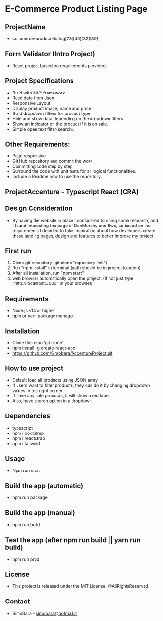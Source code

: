 # E-Commerce Product Listing Page

## ProjectName
* commerce-product-listing[73][45][32][30]

## Form Validator (Intro Project)
* React project based on requirements provided.

## Project Specifications 
* Build with MV* framework
* Read data from Json
* Responsive Layout
* Display product image, name and price
* Build dropdown filters for product type
* Hide and show data depending on the dropdown filters
* Show an indicator on the product if it is on sale.
* Simple open text filter(search).

## Other Requirements:
* Page responsive
* Git Hub repository and commit the work
* Committing code step by step
* Surround the code with unit tests for all logical functionalities.
* Include a Readme how to use the repository.

## ProjectAccenture - Typescript React (CRA) ##

## Design Consideration
* By having the website in place I considered to doing some research, and I found interesting the page of DanMurphy and Bws, so based on the requirements I decided to take inspiration about how developers create those landing pages, design and features to better improve my project.

## First run
1) Clone git repository (git clone "repository link")
2) Run "npm install" in terminal (path should be in project location)
3) After all installation, run "npm start"
4) web browser automatically open the project. (If not just type "http://localhost:3000" in your browser)

## Requirements
* Node.js v14 or higher
* npm or yarn package manager

## Installation
* Clone this repo ‘git clone’
* npm install -g create-react-app
* https://github.com/Simobara/AccentureProject.git

## How to use project
- Default load all products using JSON array
- If users want to filter products, they can do it by changing dropdown values in top right corner.
- If have any sale products, it will show a red label.
- Also, have search option in a dropdown.

## Dependencies
* typescript 
* npm i bootstrap
* npm i reactstrap
* npm i tailwind

## Usage
* Npm run start

## Build the app (automatic)
* npm run package

## Build the app (manual)
* npm run build

## Test the app (after npm run build || yarn run build)
* npm run prod

## License
* This project is released under the MIT License. @AllRightsReserved.

## Contact
* SimoBara - simobara@hotmail.it
